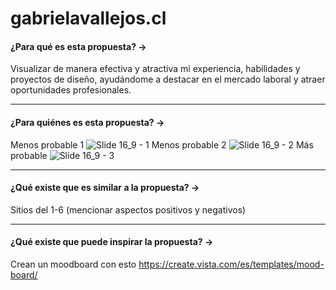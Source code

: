# gabrielavallejos.cl
#### ¿Para qué es esta propuesta? →
Visualizar de manera efectiva y atractiva mi experiencia, habilidades y proyectos de diseño, ayudándome a destacar en el mercado laboral y atraer oportunidades profesionales.
- - - - - - - - - -
#### ¿Para quiénes es esta propuesta? →
Menos probable 1
![Slide 16_9 - 1](https://github.com/GabiVallejosB/gabrielavallejos.cl/assets/91471184/6e91048b-74e4-40ce-9755-a962fafd2c20)
Menos probable 2
![Slide 16_9 - 2](https://github.com/GabiVallejosB/gabrielavallejos.cl/assets/91471184/868164de-b956-40d2-b7a4-65e292b04e11)
Más probable
![Slide 16_9 - 3](https://github.com/GabiVallejosB/gabrielavallejos.cl/assets/91471184/a151d150-ccd5-4136-9284-6ae2b9132fcb)

- - - - - - - - - -
#### ¿Qué existe que es similar a la propuesta? →
Sitios del 1-6 (mencionar aspectos positivos y negativos)
- - - - - - - - - -
#### ¿Qué existe que puede inspirar la propuesta? →
Crean un moodboard con esto
https://create.vista.com/es/templates/mood-board/
